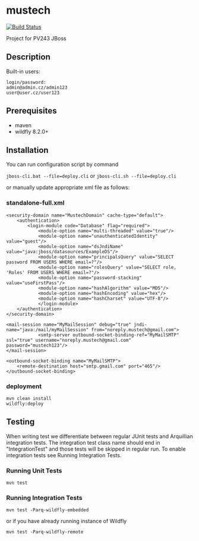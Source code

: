 # mustech

[![Build Status](https://travis-ci.org/matobet/mustech.svg?branch=master)](https://travis-ci.org/matobet/mustech)

Project for PV243 JBoss

## Description
Built-in users:

    login/password:
    admin@admin.cz/admin123
    user@user.cz/user123

## Prerequisites

* maven
* wildfly 8.2.0+

## Installation

You can run configuration script by command 

`jboss-cli.bat --file=deploy.cli`
or
`jboss-cli.sh --file=deploy.cli`

or manually update appropriate xml file as follows: 

### standalone-full.xml

    <security-domain name="MustechDomain" cache-type="default">
        <authentication>
            <login-module code="Database" flag="required">
                <module-option name="multi-threaded" value="true"/>
                <module-option name="unauthenticatedIdentity" value="guest"/>
                <module-option name="dsJndiName" value="java:jboss/datasources/ExampleDS"/>
                <module-option name="principalsQuery" value="SELECT password FROM USERS WHERE email=?"/>
                <module-option name="rolesQuery" value="SELECT role, 'Roles' FROM USERS WHERE email=?"/>
                <module-option name="password-stacking" value="useFirstPass"/>
                <module-option name="hashAlgorithm" value="MD5"/>
                <module-option name="hashEncoding" value="hex"/>
                <module-option name="hashCharset" value="UTF-8"/>
                </login-module>
        </authentication>
    </security-domain>
    
    <mail-session name="MyMailSession" debug="true" jndi-name="java:/mail/myMailSession" from="noreply.mustech@gmail.com">
                <smtp-server outbound-socket-binding-ref="MyMailSMTP" ssl="true" username="noreply.mustech@gmail.com" password="mustech123"/>
    </mail-session>
    
    <outbound-socket-binding name="MyMailSMTP">
        <remote-destination host="smtp.gmail.com" port="465"/>
    </outbound-socket-binding>

### deployment

    mvn clean install
    wildfly:deploy

## Testing

When writing test we differentiate between regular JUnit tests and Arquillian integration tests.
The integration test class name should end in "IntegrationTest" and those tests will be skipped in 
regular run. To enable integration tests see Running Integration Tests.

### Running Unit Tests

    mvn test

### Running Integration Tests

    mvn test -Parq-wildfly-embedded

or if you have already running instance of Wildfly

    mvn test -Parq-wildfly-remote
